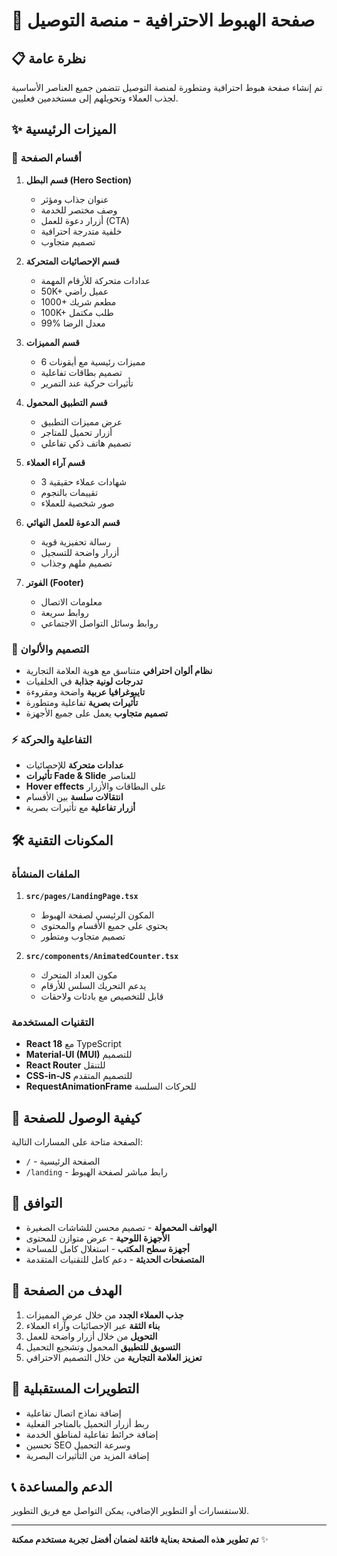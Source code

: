 # 🚀 صفحة الهبوط الاحترافية - منصة التوصيل

## 📋 نظرة عامة

تم إنشاء صفحة هبوط احترافية ومتطورة لمنصة التوصيل تتضمن جميع العناصر الأساسية لجذب العملاء وتحويلهم إلى مستخدمين فعليين.

## ✨ الميزات الرئيسية

### 🎯 أقسام الصفحة

1. **قسم البطل (Hero Section)**

   - عنوان جذاب ومؤثر
   - وصف مختصر للخدمة
   - أزرار دعوة للعمل (CTA)
   - خلفية متدرجة احترافية
   - تصميم متجاوب

2. **قسم الإحصائيات المتحركة**

   - عدادات متحركة للأرقام المهمة
   - 50K+ عميل راضي
   - 1000+ مطعم شريك
   - 100K+ طلب مكتمل
   - 99% معدل الرضا

3. **قسم المميزات**

   - 6 مميزات رئيسية مع أيقونات
   - تصميم بطاقات تفاعلية
   - تأثيرات حركية عند التمرير

4. **قسم التطبيق المحمول**

   - عرض مميزات التطبيق
   - أزرار تحميل للمتاجر
   - تصميم هاتف ذكي تفاعلي

5. **قسم آراء العملاء**

   - 3 شهادات عملاء حقيقية
   - تقييمات بالنجوم
   - صور شخصية للعملاء

6. **قسم الدعوة للعمل النهائي**

   - رسالة تحفيزية قوية
   - أزرار واضحة للتسجيل
   - تصميم ملهم وجذاب

7. **الفوتر (Footer)**
   - معلومات الاتصال
   - روابط سريعة
   - روابط وسائل التواصل الاجتماعي

### 🎨 التصميم والألوان

- **نظام ألوان احترافي** متناسق مع هوية العلامة التجارية
- **تدرجات لونية جذابة** في الخلفيات
- **تايبوغرافيا عربية** واضحة ومقروءة
- **تأثيرات بصرية** تفاعلية ومتطورة
- **تصميم متجاوب** يعمل على جميع الأجهزة

### ⚡ التفاعلية والحركة

- **عدادات متحركة** للإحصائيات
- **تأثيرات Fade & Slide** للعناصر
- **Hover effects** على البطاقات والأزرار
- **انتقالات سلسة** بين الأقسام
- **أزرار تفاعلية** مع تأثيرات بصرية

## 🛠 المكونات التقنية

### الملفات المنشأة

1. **`src/pages/LandingPage.tsx`**

   - المكون الرئيسي لصفحة الهبوط
   - يحتوي على جميع الأقسام والمحتوى
   - تصميم متجاوب ومتطور

2. **`src/components/AnimatedCounter.tsx`**
   - مكون العداد المتحرك
   - يدعم التحريك السلس للأرقام
   - قابل للتخصيص مع بادئات ولاحقات

### التقنيات المستخدمة

- **React 18** مع TypeScript
- **Material-UI (MUI)** للتصميم
- **React Router** للتنقل
- **CSS-in-JS** للتصميم المتقدم
- **RequestAnimationFrame** للحركات السلسة

## 🚀 كيفية الوصول للصفحة

الصفحة متاحة على المسارات التالية:

- `/` - الصفحة الرئيسية
- `/landing` - رابط مباشر لصفحة الهبوط

## 📱 التوافق

- **الهواتف المحمولة** - تصميم محسن للشاشات الصغيرة
- **الأجهزة اللوحية** - عرض متوازن للمحتوى
- **أجهزة سطح المكتب** - استغلال كامل للمساحة
- **المتصفحات الحديثة** - دعم كامل للتقنيات المتقدمة

## 🎯 الهدف من الصفحة

1. **جذب العملاء الجدد** من خلال عرض المميزات
2. **بناء الثقة** عبر الإحصائيات وآراء العملاء
3. **التحويل** من خلال أزرار واضحة للعمل
4. **التسويق للتطبيق** المحمول وتشجيع التحميل
5. **تعزيز العلامة التجارية** من خلال التصميم الاحترافي

## 🔮 التطويرات المستقبلية

- إضافة نماذج اتصال تفاعلية
- ربط أزرار التحميل بالمتاجر الفعلية
- إضافة خرائط تفاعلية لمناطق الخدمة
- تحسين SEO وسرعة التحميل
- إضافة المزيد من التأثيرات البصرية

## 📞 الدعم والمساعدة

للاستفسارات أو التطوير الإضافي، يمكن التواصل مع فريق التطوير.

---

**تم تطوير هذه الصفحة بعناية فائقة لضمان أفضل تجربة مستخدم ممكنة** ✨
